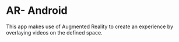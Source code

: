 # AR- Android

This app makes use of Augmented Reality to create an experience by overlaying videos on the defined space.